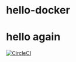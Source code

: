 # hello-docker
# hello again

[![CircleCI](https://dl.circleci.com/status-badge/img/gh/roshini777/hello-docker/tree/main.svg?style=svg)](https://dl.circleci.com/status-badge/redirect/gh/roshini777/hello-docker/tree/main)